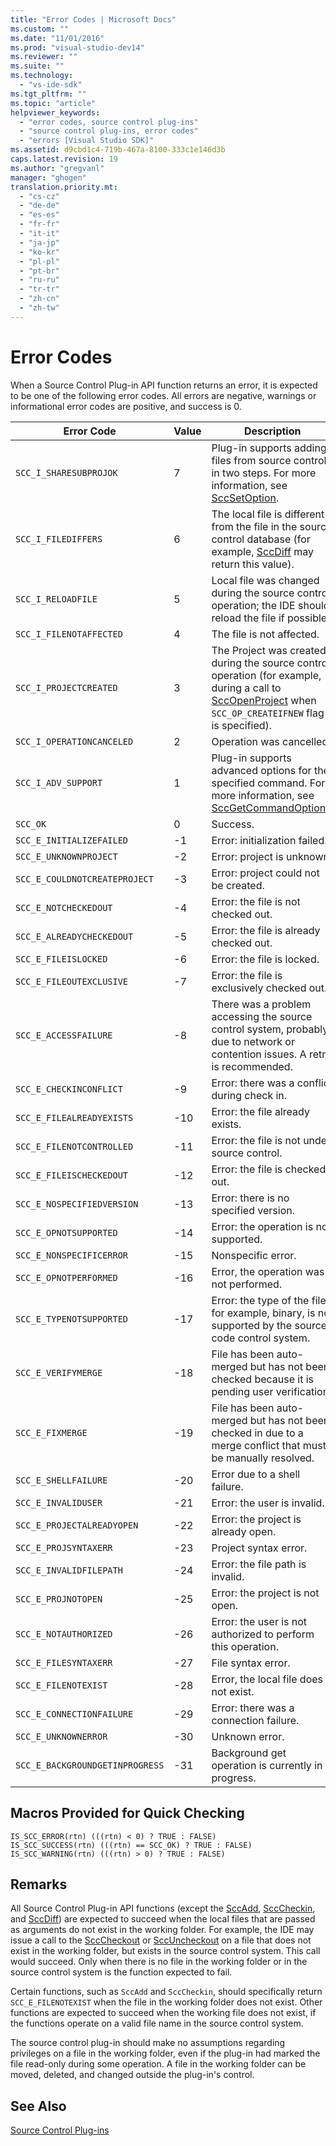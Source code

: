```yaml
---
title: "Error Codes | Microsoft Docs"
ms.custom: ""
ms.date: "11/01/2016"
ms.prod: "visual-studio-dev14"
ms.reviewer: ""
ms.suite: ""
ms.technology: 
  - "vs-ide-sdk"
ms.tgt_pltfrm: ""
ms.topic: "article"
helpviewer_keywords: 
  - "error codes, source control plug-ins"
  - "source control plug-ins, error codes"
  - "errors [Visual Studio SDK]"
ms.assetid: d9cbd1c4-719b-467a-8100-333c1e146d3b
caps.latest.revision: 19
ms.author: "gregvanl"
manager: "ghogen"
translation.priority.mt: 
  - "cs-cz"
  - "de-de"
  - "es-es"
  - "fr-fr"
  - "it-it"
  - "ja-jp"
  - "ko-kr"
  - "pl-pl"
  - "pt-br"
  - "ru-ru"
  - "tr-tr"
  - "zh-cn"
  - "zh-tw"
---
```

# Error Codes
When a Source Control Plug-in API function returns an error, it is expected to be one of the following error codes. All errors are negative, warnings or informational error codes are positive, and success is 0.  
  
|Error Code|Value|Description|  
|----------------|-----------|-----------------|  
|`SCC_I_SHARESUBPROJOK`|7|Plug-in supports adding files from source control in two steps. For more information, see [SccSetOption](../extensibility/sccsetoption-function.md).|  
|`SCC_I_FILEDIFFERS`|6|The local file is different from the file in the source control database (for example, [SccDiff](../extensibility/sccdiff-function.md) may return this value).|  
|`SCC_I_RELOADFILE`|5|Local file was changed during the source control operation; the IDE should reload the file if possible.|  
|`SCC_I_FILENOTAFFECTED`|4|The file is not affected.|  
|`SCC_I_PROJECTCREATED`|3|The Project was created during the source control operation (for example, during a call to [SccOpenProject](../extensibility/sccopenproject-function.md) when `SCC_OP_CREATEIFNEW` flag is specified).|  
|`SCC_I_OPERATIONCANCELED`|2|Operation was cancelled.|  
|`SCC_I_ADV_SUPPORT`|1|Plug-in supports advanced options for the specified command. For more information, see [SccGetCommandOptions](../extensibility/sccgetcommandoptions-function.md).|  
|`SCC_OK`|0|Success.|  
|`SCC_E_INITIALIZEFAILED`|-1|Error: initialization failed.|  
|`SCC_E_UNKNOWNPROJECT`|-2|Error: project is unknown.|  
|`SCC_E_COULDNOTCREATEPROJECT`|-3|Error: project could not be created.|  
|`SCC_E_NOTCHECKEDOUT`|-4|Error: the file is not checked out.|  
|`SCC_E_ALREADYCHECKEDOUT`|-5|Error: the file is already checked out.|  
|`SCC_E_FILEISLOCKED`|-6|Error: the file is locked.|  
|`SCC_E_FILEOUTEXCLUSIVE`|-7|Error: the file is exclusively checked out.|  
|`SCC_E_ACCESSFAILURE`|-8|There was a problem accessing the source control system, probably due to network or contention issues. A retry is recommended.|  
|`SCC_E_CHECKINCONFLICT`|-9|Error: there was a conflict during check in.|  
|`SCC_E_FILEALREADYEXISTS`|-10|Error: the file already exists.|  
|`SCC_E_FILENOTCONTROLLED`|-11|Error: the file is not under source control.|  
|`SCC_E_FILEISCHECKEDOUT`|-12|Error: the file is checked out.|  
|`SCC_E_NOSPECIFIEDVERSION`|-13|Error: there is no specified version.|  
|`SCC_E_OPNOTSUPPORTED`|-14|Error: the operation is not supported.|  
|`SCC_E_NONSPECIFICERROR`|-15|Nonspecific error.|  
|`SCC_E_OPNOTPERFORMED`|-16|Error, the operation was not performed.|  
|`SCC_E_TYPENOTSUPPORTED`|-17|Error: the type of the file, for example, binary, is not supported by the source code control system.|  
|`SCC_E_VERIFYMERGE`|-18|File has been auto-merged but has not been checked because it is pending user verification.|  
|`SCC_E_FIXMERGE`|-19|File has been auto-merged but has not been checked in due to a merge conflict that must be manually resolved.|  
|`SCC_E_SHELLFAILURE`|-20|Error due to a shell failure.|  
|`SCC_E_INVALIDUSER`|-21|Error: the user is invalid.|  
|`SCC_E_PROJECTALREADYOPEN`|-22|Error: the project is already open.|  
|`SCC_E_PROJSYNTAXERR`|-23|Project syntax error.|  
|`SCC_E_INVALIDFILEPATH`|-24|Error: the file path is invalid.|  
|`SCC_E_PROJNOTOPEN`|-25|Error: the project is not open.|  
|`SCC_E_NOTAUTHORIZED`|-26|Error: the user is not authorized to perform this operation.|  
|`SCC_E_FILESYNTAXERR`|-27|File syntax error.|  
|`SCC_E_FILENOTEXIST`|-28|Error, the local file does not exist.|  
|`SCC_E_CONNECTIONFAILURE`|-29|Error: there was a connection failure.|  
|`SCC_E_UNKNOWNERROR`|-30|Unknown error.|  
|`SCC_E_BACKGROUNDGETINPROGRESS`|-31|Background get operation is currently in progress.|  
  
## Macros Provided for Quick Checking  
  
```cpp#  
IS_SCC_ERROR(rtn) (((rtn) < 0) ? TRUE : FALSE)  
IS_SCC_SUCCESS(rtn) (((rtn) == SCC_OK) ? TRUE : FALSE)  
IS_SCC_WARNING(rtn) (((rtn) > 0) ? TRUE : FALSE)  
```  
  
## Remarks  
 All Source Control Plug-in API functions (except the [SccAdd](../extensibility/sccadd-function.md), [SccCheckin](../extensibility/scccheckin-function.md), and [SccDiff](../extensibility/sccdiff-function.md)) are expected to succeed when the local files that are passed as arguments do not exist in the working folder. For example, the IDE may issue a call to the [SccCheckout](../extensibility/scccheckout-function.md) or [SccUncheckout](../extensibility/sccuncheckout-function.md) on a file that does not exist in the working folder, but exists in the source control system. This call would succeed. Only when there is no file in the working folder or in the source control system is the function expected to fail.  
  
 Certain functions, such as `SccAdd` and `SccCheckin`, should specifically return `SCC_E_FILENOTEXIST` when the file in the working folder does not exist. Other functions are expected to succeed when the working file does not exist, if the functions operate on a valid file name in the source control system.  
  
 The source control plug-in should make no assumptions regarding privileges on a file in the working folder, even if the plug-in had marked the file read-only during some operation. A file in the working folder can be moved, deleted, and changed outside the plug-in's control.  
  
## See Also  
 [Source Control Plug-ins](../extensibility/source-control-plug-ins.md)